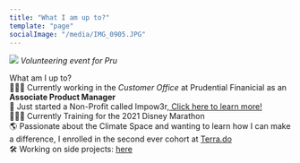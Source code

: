 ```yaml
---
title: "What I am up to?"
template: "page"
socialImage: "/media/IMG_0905.JPG"
---
```


![](/media/IMG_6078.JPG)
*Volunteering event for Pru*

What am I up to? </br>
👨🏽‍💻 Currently working in the *Customer Office* at Prudential Finanicial as an <b>Associate Product Manager</b> </br>
🎉 Just started a Non-Profit called Impow3r,<a target="_blank" href="https://www.impow3r.com/"> Click here to learn more!</a> </br>
🏃🏽‍♂️ Currently Training for the 2021 Disney Marathon </br>
🌎 Passionate about the Climate Space and wanting to learn how I can make a difference, I enrolled in the second ever cohort at <a target="_blank" href="https://www.terra.do/">Terra.do</a> </br>
🛠 Working on side projects: <a target="_blank" href="/Users/joeygudzak/joey-site/content/pages/sideprojects.md">here</a> </br>


